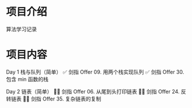 # 项目介绍
算法学习记录

# 项目内容
Day 1	栈与队列（简单）
✅ 剑指 Offer 09. 用两个栈实现队列
✅ 剑指 Offer 30. 包含 min 函数的栈

Day 2	链表（简单）
👩‍💻 剑指 Offer 06. 从尾到头打印链表
👩‍💻 剑指 Offer 24. 反转链表
👩‍💻 剑指 Offer 35. 复杂链表的复制

